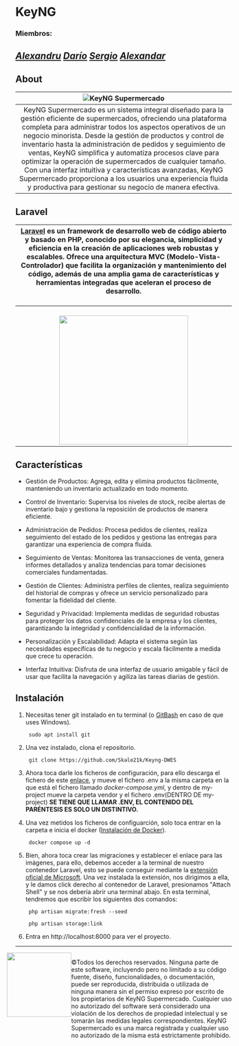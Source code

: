 # KeyNG
### Miembros:
<a href="https://github.com/Skale21k"><i>Alexandru</a>
<a href="https://github.com/DarioSoto97">Darío</a>
<a href="https://github.com/Sergiksw">Sergio</a>
<a href="https://github.com/alexandarIvanov14">Alexandar</a>
</i>
----



## About
| ![KeyNG Supermercado](https://media.discordapp.net/attachments/1076961338204626976/1202931445316722748/si-Hecho-con-Clipchamp-unscreen.gif?ex=65cf4035&is=65bccb35&hm=65007ec10c033722c8dd0070c230bc89590d0c2f760ac1a0e426a22c9ccf8b42&) |
|:--:|
| KeyNG Supermercado es un sistema integral diseñado para la gestión eficiente de supermercados, ofreciendo una plataforma completa para administrar todos los aspectos operativos de un negocio minorista. Desde la gestión de productos y control de inventario hasta la administración de pedidos y seguimiento de ventas, KeyNG simplifica y automatiza procesos clave para optimizar la operación de supermercados de cualquier tamaño. Con una interfaz intuitiva y características avanzadas, KeyNG Supermercado proporciona a los usuarios una experiencia fluida y productiva para gestionar su negocio de manera efectiva. |


## Laravel


|<a href="https://laravel.com/docs/10.x">Laravel</u></a> es un framework de desarrollo web de código abierto y basado en PHP, conocido por su elegancia, simplicidad y eficiencia en la creación de aplicaciones web robustas y escalables. Ofrece una arquitectura MVC (Modelo-Vista-Controlador) que facilita la organización y mantenimiento del código, además de una amplia gama de características y herramientas integradas que aceleran el proceso de desarrollo. <br><br>|
|:--:|
| <br><img src="https://upload.wikimedia.org/wikipedia/commons/thumb/9/9a/Laravel.svg/1969px-Laravel.svg.png" style="width: 300px;"/> |



## Características

* Gestión de Productos: Agrega, edita y elimina productos fácilmente, manteniendo un inventario actualizado en todo momento.

* Control de Inventario: Supervisa los niveles de stock, recibe alertas de inventario bajo y gestiona la reposición de productos de manera eficiente.

* Administración de Pedidos: Procesa pedidos de clientes, realiza seguimiento del estado de los pedidos y gestiona las entregas para garantizar una experiencia de compra fluida.

* Seguimiento de Ventas: Monitorea las transacciones de venta, genera informes detallados y analiza tendencias para tomar decisiones comerciales fundamentadas.

*   Gestión de Clientes: Administra perfiles de clientes, realiza seguimiento del historial de compras y ofrece un servicio personalizado para fomentar la fidelidad del cliente.

*   Seguridad y Privacidad: Implementa medidas de seguridad robustas para proteger los datos confidenciales de la empresa y los clientes, garantizando la integridad y confidencialidad de la información.

*   Personalización y Escalabilidad: Adapta el sistema según las necesidades específicas de tu negocio y escala fácilmente a medida que crece tu operación.

*   Interfaz Intuitiva: Disfruta de una interfaz de usuario amigable y fácil de usar que facilita la navegación y agiliza las tareas diarias de gestión.

## Instalación

1. Necesitas tener git instalado en tu terminal (o <a href=https://gitforwindows.org>GitBash</a> en caso de que uses Windows).
    
        sudo apt install git
2. Una vez instalado, clona el repositorio.
        
        git clone https://github.com/Skale21k/Keyng-DWES

3. Ahora toca darle los ficheros de configuración, para ello descarga el fichero de este <a href="https://mega.nz/file/DmJUBD5B#gYiI8gP2A7Luo3ji5iss28XpjHpMnywmTFP3knram38">enlace</a>, y mueve el fichero .env a la misma carpeta en la que está el fichero llamado <i>docker-compose.yml</i>, y dentro de my-project mueve la carpeta vendor y el fichero .env(DENTRO DE my-project) <b>SE TIENE QUE LLAMAR .ENV, EL CONTENIDO DEL PARÉNTESIS ES SOLO UN DISTINTIVO.</b>

4. Una vez metidos los ficheros de configuarción, solo toca entrar en la carpeta e inicia el docker (<a href="https://docs.docker.com/desktop/">Instalación de Docker</a>).
   
        docker compose up -d

5. Bien, ahora toca crear las migraciones y establecer el enlace para las imágenes, para ello, debemos acceder a la terminal de nuestro contenedor Laravel, esto se puede conseguir mediante la <a href="https://marketplace.visualstudio.com/items?itemName=ms-azuretools.vscode-docker">extensión oficial de Microsoft</a>. Una vez instalada la extensión, nos dirigimos a ella, y le damos click derecho al contenedor de Laravel, presionamos "Attach Shell" y se nos debería abrir una terminal abajo. En esta terminal, tendremos que escribir los siguientes dos comandos:

        php artisan migrate:fresh --seed

        php artisan storage:link

6. Entra en http://localhost:8000 para ver el proyecto.
---
<div style="display: flex;">
    <img src="https://media.discordapp.net/attachments/1194692021600927868/1202679473246568518/image-removebg-preview.png?ex=65ce558b&is=65bbe08b&hm=4386993c6f222dbabdde435f225ded5fbace4391f3392c4ed211c75f3421392d&=&format=webp&quality=lossless" width="150" style="margin-left: -20px;"><br>
    
<p>©Todos los derechos reservados. Ninguna parte de este software, incluyendo pero no limitado a su código fuente, diseño, funcionalidades, o documentación, puede ser reproducida, distribuida o utilizada de ninguna manera sin el permiso expreso por escrito de los propietarios de KeyNG Supermercado. Cualquier uso no autorizado del software será considerado una violación de los derechos de propiedad intelectual y se tomarán las medidas legales correspondientes. KeyNG Supermercado es una marca registrada y cualquier uso no autorizado de la misma está estrictamente prohibido.</p>
    
</div>
